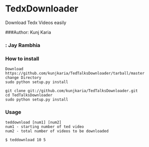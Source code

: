 TedxDownloader
==============

Download Tedx Videos easily

###Author: Kunj Karia
###      : Jay Rambhia

### How to install
    
    Download https://github.com/kunjkaria/TedTalksDownloader/tarball/master
    change Directory
    sudo python setup.py install
    
    git clone git://github.com/kunjkaria/TedTalksDownloader.git
    cd TedTalksDownloader
    sudo python setup.py install
    
### Usage
 
    teddownload [num1] [num2]
    num1 - starting number of ted video
    num2 - total number of videos to be downloaded
    
    $ teddownload 10 5
